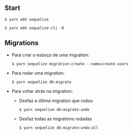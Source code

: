 ## Start

```
$ yarn add sequelize

$ yarn add sequelize-cli -D

```

## Migrations

- Para criar o esboço de uma migration:
  
  `$ yarn sequelize migration:create --name=create-users`

- Para rodar uma migration:
  
  `$ yarn sequelize db:migrate`

- Para voltar atrás na migration:
  - Desfaz a última migration que rodou
  	
    `$ yarn sequelize db:migrate:undo`
  
  - Desfaz todas as migrations rodadas
  	
    `$ yarn sequelize db:migrate:undo:all`
